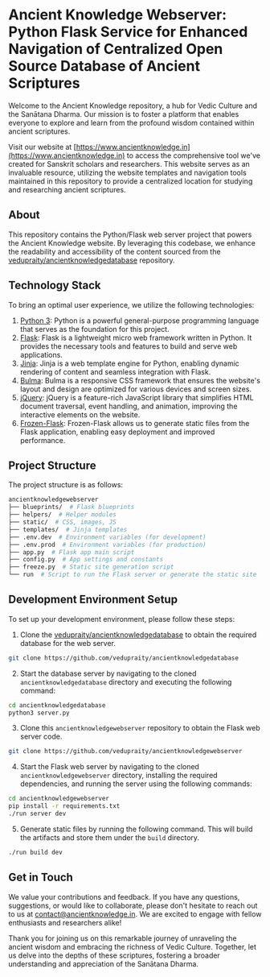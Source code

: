 # Ancient Knowledge Webserver: Python Flask Service for Enhanced Navigation of Centralized Open Source Database of Ancient Scriptures

Welcome to the Ancient Knowledge repository, a hub for Vedic Culture and the Sanātana Dharma. Our mission is to foster a platform that enables everyone to explore and learn from the profound wisdom contained within ancient scriptures.

Visit our website at [https://www.ancientknowledge.in](https://www.ancientknowledge.in) to access the comprehensive tool we've created for Sanskrit scholars and researchers. This website serves as an invaluable resource, utilizing the website templates and navigation tools maintained in this repository to provide a centralized location for studying and researching ancient scriptures.

## About

This repository contains the Python/Flask web server project that powers the Ancient Knowledge website. By leveraging this codebase, we enhance the readability and accessibility of the content sourced from the [vedupraity/ancientknowledgedatabase](https://github.com/vedupraity/ancientknowledgedatabase) repository.

## Technology Stack

To bring an optimal user experience, we utilize the following technologies:

1. [Python 3](https://www.python.org/downloads/): Python is a powerful general-purpose programming language that serves as the foundation for this project.
2. [Flask](https://palletsprojects.com/p/flask/): Flask is a lightweight micro web framework written in Python. It provides the necessary tools and features to build and serve web applications.
3. [Jinja](https://palletsprojects.com/p/jinja/): Jinja is a web template engine for Python, enabling dynamic rendering of content and seamless integration with Flask.
4. [Bulma](https://bulma.io/): Bulma is a responsive CSS framework that ensures the website's layout and design are optimized for various devices and screen sizes.
5. [jQuery](https://jquery.com/): jQuery is a feature-rich JavaScript library that simplifies HTML document traversal, event handling, and animation, improving the interactive elements on the website.
6. [Frozen-Flask](https://pythonhosted.org/Frozen-Flask/): Frozen-Flask allows us to generate static files from the Flask application, enabling easy deployment and improved performance.

## Project Structure

The project structure is as follows:

```sh
ancientknowledgewebserver
├── blueprints/  # Flask blueprints
├── helpers/  # Helper modules
├── static/  # CSS, images, JS
├── templates/  # Jinja templates
├── .env.dev  # Environment variables (for development)
├── .env.prod  # Environment variables (for production)
├── app.py  # Flask app main script
├── config.py  # App settings and constants
├── freeze.py  # Static site generation script
└── run  # Script to run the Flask server or generate the static site
```

## Development Environment Setup

To set up your development environment, please follow these steps:

1. Clone the [vedupraity/ancientknowledgedatabase](https://github.com/vedupraity/ancientknowledgedatabase) to obtain the required database for the web server.

```sh
git clone https://github.com/vedupraity/ancientknowledgedatabase
```

2. Start the database server by navigating to the cloned `ancientknowledgedatabase` directory and executing the following command:

```sh
cd ancientknowledgedatabase
python3 server.py
```

3. Clone this `ancientknowledgewebserver` repository to obtain the Flask web server code.

```sh
git clone https://github.com/vedupraity/ancientknowledgewebserver
```

4. Start the Flask web server by navigating to the cloned `ancientknowledgewebserver` directory, installing the required dependencies, and running the server using the following commands:

```sh
cd ancientknowledgewebserver
pip install -r requirements.txt
./run server dev
```

5. Generate static files by running the following command. This will build the artifacts and store them under the `build` directory.

```sh
./run build dev
```

## Get in Touch

We value your contributions and feedback. If you have any questions, suggestions, or would like to collaborate, please don't hesitate to reach out to us at [contact@ancientknowledge.in](mailto:contact@ancientknowledge.in). We are excited to engage with fellow enthusiasts and researchers alike!

Thank you for joining us on this remarkable journey of unraveling the ancient wisdom and embracing the richness of Vedic Culture. Together, let us delve into the depths of these scriptures, fostering a broader understanding and appreciation of the Sanātana Dharma.
